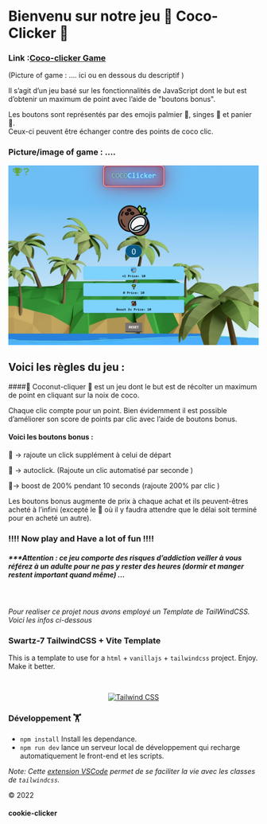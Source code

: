 Bienvenu sur notre jeu 🥥 Coco-Clicker 🥥
===================================


### Link :[Coco-clicker Game]()

(Picture of game : …. ici ou en dessous du descriptif )

Il s’agit d’un jeu basé sur les fonctionnalités de JavaScript dont le but est d’obtenir un maximum de point avec l’aide de "boutons bonus".

Les boutons sont représentés par des emojis palmier 🌴, singes 🐒 et panier 🧺.  
Ceux-ci peuvent être échanger contre des points de coco clic.

### Picture/image of game : ….

![screenshot of the coco-clicker game](/src/game.PNG)
  

Voici les règles du jeu :
-------------------------

####🥥 Coconut-cliquer 🥥 est un jeu dont le but est de récolter un maximum de point en cliquant sur la noix de coco.

Chaque clic compte pour un point. Bien évidemment il est possible d’améliorer son score de points par clic avec l’aide de boutons bonus.

#### Voici les boutons bonus :

🧺 -> rajoute un click supplément à celui de départ

🌴 -> autoclick. (Rajoute un clic automatisé par seconde )

🐒-> boost de 200% pendant 10 seconds (rajoute 200% par clic )

Les boutons bonus augmente de prix à chaque achat et ils peuvent-êtres acheté à l’infini (excepté le 🐒 où il y faudra attendre que le délai soit terminé pour en acheté un autre).

### !!!! Now play and Have a lot of fun !!!!


##### \*\*\*Attention : ce jeu comporte des risques d’addiction veiller à vous référez à un adulte pour ne pas y rester des heures (dormir et manger restent important quand même) …

<br> <br>
_Pour realiser ce projet nous avons employé un Template de TailWindCSS.  
Voici les infos ci-dessous_

### Swartz-7 TailwindCSS + Vite Template

This is a template to use for a `html` + `vanillajs` + `tailwindcss` project. Enjoy. Make it better.

<br/>

<p align="center">
  <a href="https://tailwindcss.com" target="_blank">
    <picture>
      <source media="(prefers-color-scheme: dark)" srcset="https://raw.githubusercontent.com/tailwindlabs/tailwindcss/HEAD/.github/logo-dark.svg">
      <source media="(prefers-color-scheme: light)" srcset="https://raw.githubusercontent.com/tailwindlabs/tailwindcss/HEAD/.github/logo-light.svg">
      <img alt="Tailwind CSS" src="https://raw.githubusercontent.com/tailwindlabs/tailwindcss/HEAD/.github/logo-light.svg" width="250" height="40" style="max-width: 50%;">
    </picture>
  </a>
</p>


### Développement 🏋️

- `npm install` Install les dependance.
- `npm run dev` lance un serveur local de développement qui recharge automatiquement le front-end et les scripts.

_Note: Cette [extension VSCode](https://marketplace.visualstudio.com/items?itemName=bradlc.vscode-tailwindcss) permet de se faciliter la vie avec les classes de `tailwindcss`._



&copy; 2022
#### cookie-clicker
